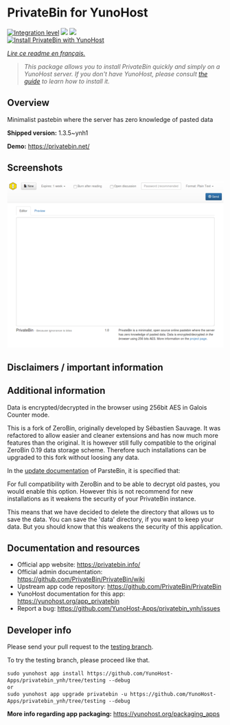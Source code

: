 <!--
N.B.: This README was automatically generated by https://github.com/YunoHost/apps/tree/master/tools/README-generator
It shall NOT be edited by hand.
-->

# PrivateBin for YunoHost

[![Integration level](https://dash.yunohost.org/integration/privatebin.svg)](https://dash.yunohost.org/appci/app/privatebin) ![](https://ci-apps.yunohost.org/ci/badges/privatebin.status.svg) ![](https://ci-apps.yunohost.org/ci/badges/privatebin.maintain.svg)  
[![Install PrivateBin with YunoHost](https://install-app.yunohost.org/install-with-yunohost.svg)](https://install-app.yunohost.org/?app=privatebin)

*[Lire ce readme en français.](./README_fr.md)*

> *This package allows you to install PrivateBin quickly and simply on a YunoHost server.
If you don't have YunoHost, please consult [the guide](https://yunohost.org/#/install) to learn how to install it.*

## Overview

Minimalist pastebin where the server has zero knowledge of pasted data

**Shipped version:** 1.3.5~ynh1

**Demo:** https://privatebin.net/

## Screenshots

![](./doc/screenshots/bootstrap.png)

## Disclaimers / important information

## Additional information

Data is encrypted/decrypted in the browser using 256bit AES in Galois Counter mode.

This is a fork of ZeroBin, originally developed by Sébastien Sauvage. It was refactored to allow easier and cleaner extensions and has now much more features than the original. It is however still fully compatible to the original ZeroBin 0.19 data storage scheme. Therefore such installations can be upgraded to this fork without loosing any data.

In the [update documentation](https://github.com/PrivateBin/PrivateBin/wiki/Configuration#zerobincompatibility) of ParsteBin, it is specified that:

For full compatibility with ZeroBin and to be able to decrypt old pastes, you would enable this option. However this is not recommend for new installations as it weakens the security of your PrivateBin instance.

This means that we have decided to delete the directory that allows us to save the data. You can save the 'data' directory, if you want to keep your data. But you should know that this weakens the security of this application.
## Documentation and resources

* Official app website: https://privatebin.info/
* Official admin documentation: https://github.com/PrivateBin/PrivateBin/wiki
* Upstream app code repository: https://github.com/PrivateBin/PrivateBin
* YunoHost documentation for this app: https://yunohost.org/app_privatebin
* Report a bug: https://github.com/YunoHost-Apps/privatebin_ynh/issues

## Developer info

Please send your pull request to the [testing branch](https://github.com/YunoHost-Apps/privatebin_ynh/tree/testing).

To try the testing branch, please proceed like that.
```
sudo yunohost app install https://github.com/YunoHost-Apps/privatebin_ynh/tree/testing --debug
or
sudo yunohost app upgrade privatebin -u https://github.com/YunoHost-Apps/privatebin_ynh/tree/testing --debug
```

**More info regarding app packaging:** https://yunohost.org/packaging_apps